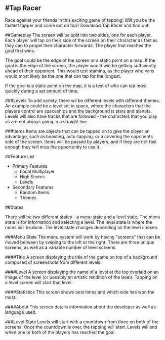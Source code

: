 #Tap Racer
--------
Race against your friends in this exciting game of tapping! Will you be the fastest tapper and come out on top? Download Tap Racer and find out!

##Gameplay
The screen will be split into two sides, one for each player. Each player will tap on their side of the screen on their character as fast as they can to propel their character forwards. The player that reaches the goal first wins.

The goal could be the edge of the screen or a static point on a map. If the goal is the edge of the screen, the player would win be getting sufficiently ahead of their opponent. This would test stamina, as the player who wins would most likely be the one that can tap for the longest.

If the goal is a static point on the map, it is a test of who can tap most quickly during a set amount of time. 

###Levels
To add variety, there wil be different levels with different themes. An example could be a level set in space, where the characters that the players control are spaceships and the background is stars and planets. Levels will also have tracks that are followed - the characters that you play as are not always going in a straight line.

###Items
Items are objects that can be tapped on to give the player an advantage, such as boosting, auto-tapping, or a covering the opponents side of the screen. Items will be passed by players, and if they are not fast enough they will miss the opportunity to use it.

##Feature List

* Primary Features
	* Local Multiplayer
	* High Scores
	* Levels
* Secondary Features
	* Random Items
	* Themes


##States

There will be two different states - a menu state and a level state. The menu state is for information and selecting a level. The level state is where the races will be done. The level state changes depending on the level chosen.

###Menu State
The menu system will work by having "screens" that can be moved between by swiping to the left or the right. There are three unique screens, as well as a variable number of level screens.

####Title
A screen displaying the title of the game on top of a background composed of screenshots from different levels.

####Level
A screen displaying the name of a level at the top overlaid on an image of the level (or possibly an artistic rendition of the level). Tapping on a level screen will start that level.

####Statistics
This screen shows best times and which side has won the most.

####About
This screen details information about the developer as well as language used.

###Level State
Levels will start with a countdown from three on both of the screens. Once the countdown is over, the tapping will start. Levels will end when one or both of the players has reached the goal.